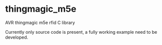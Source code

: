 # thingmagic_m5e
AVR thingmagic m5e rfid C library

Currently only source code is present, a fully working example need to be developed.
